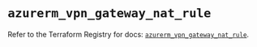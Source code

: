 # `azurerm_vpn_gateway_nat_rule`

Refer to the Terraform Registry for docs: [`azurerm_vpn_gateway_nat_rule`](https://registry.terraform.io/providers/hashicorp/azurerm/4.18.0/docs/resources/vpn_gateway_nat_rule).
